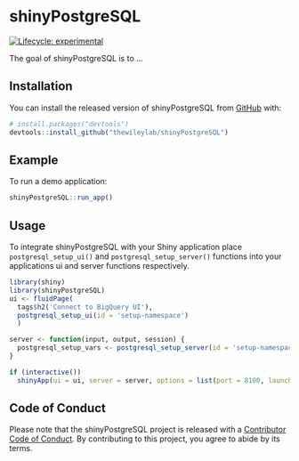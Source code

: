 
<!-- README.md is generated from README.Rmd. Please edit that file -->

# shinyPostgreSQL

<!-- badges: start -->

[![Lifecycle:
experimental](https://img.shields.io/badge/lifecycle-experimental-orange.svg)](https://www.tidyverse.org/lifecycle/#experimental)
<!-- badges: end -->

The goal of shinyPostgreSQL is to …

## Installation

You can install the released version of shinyPostgreSQL from
[GitHub](https://github.com/) with:

``` r
# install.packages("devtools")
devtools::install_github("thewileylab/shinyPostgreSQL")
```

## Example

To run a demo application:

``` r
shinyPostgreSQL::run_app()
```

## Usage

To integrate shinyPostgreSQL with your Shiny application place
`postgresql_setup_ui()` and `postgresql_setup_server()` functions into
your applications ui and server functions respectively.

``` r
library(shiny)
library(shinyPostgreSQL)
ui <- fluidPage(
  tags$h2('Connect to BigQuery UI'),
  postgresql_setup_ui(id = 'setup-namespace')
  )

server <- function(input, output, session) {
  postgresql_setup_vars <- postgresql_setup_server(id = 'setup-namespace')
}

if (interactive())
  shinyApp(ui = ui, server = server, options = list(port = 8100, launch.browser = T))
```

## Code of Conduct

Please note that the shinyPostgreSQL project is released with a
[Contributor Code of
Conduct](https://contributor-covenant.org/version/2/0/CODE_OF_CONDUCT.html).
By contributing to this project, you agree to abide by its terms.
